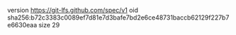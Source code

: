 version https://git-lfs.github.com/spec/v1
oid sha256:b72c3383c0089ef7d81e7d3bafe7bd2e6ce48731baccb62129f227b7e6630eaa
size 29
